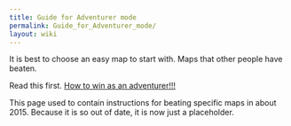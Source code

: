 ```yaml
---
title: Guide for Adventurer mode
permalink: Guide_for_Adventurer_mode/
layout: wiki
---
```


It is best to choose an easy map to start with. Maps that other people
have beaten.

Read this first. [How to win as an
adventurer!!!](/keeperrl_wiki/How_to_win_as_an_adventurer!!! "wikilink")

This page used to contain instructions for beating specific maps in
about 2015. Because it is so out of date, it is now just a placeholder.
